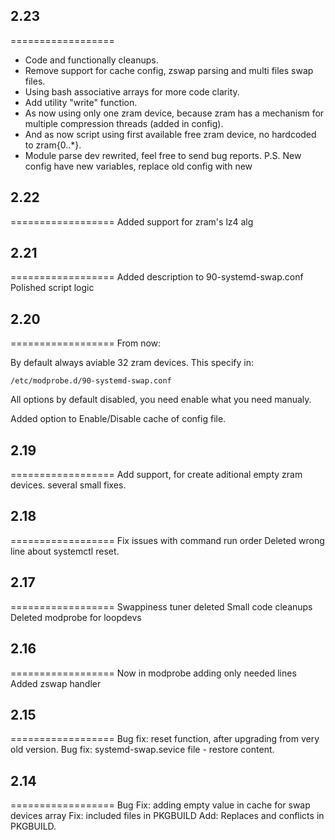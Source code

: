 ## 2.23
==================
  * Code and functionally cleanups.
  * Remove support for cache config, zswap parsing and multi files swap files.
  * Using bash associative arrays for more code clarity.
  * Add utility "write" function.
  * As now using only one zram device, because zram has a mechanism for multiple compression threads (added in config).
  * And as now script using first available free zram device, no hardcoded to zram{0..*}.
  * Module parse dev rewrited, feel free to send bug reports.
P.S. New config have new variables, replace old config with new

## 2.22
==================
Added support for zram's lz4 alg

## 2.21
==================
Added description to 90-systemd-swap.conf
Polished script logic

## 2.20
==================
From now:

By default always aviable 32 zram devices. This specify in:
```
/etc/modprobe.d/90-systemd-swap.conf
```
All options by default disabled, you need enable what you need manualy.

Added option to Enable/Disable cache of config file.

## 2.19
==================
Add support, for create aditional empty zram devices.
several small fixes.

## 2.18
==================
Fix issues with command run order
Deleted wrong line about systemctl reset.

## 2.17
==================
Swappiness tuner deleted
Small code cleanups
Deleted modprobe for loopdevs

## 2.16
==================
Now in modprobe adding only needed lines
Added zswap handler


## 2.15
==================
Bug fix: reset function, after upgrading from very old version.
Bug fix: systemd-swap.sevice file - restore content.

## 2.14
==================
Bug Fix: adding empty value in cache for swap devices array
Fix: included files in PKGBUILD
Add: Replaces and conflicts in PKGBUILD.